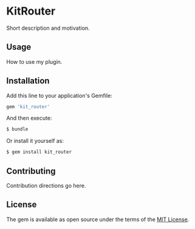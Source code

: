 # KitRouter
Short description and motivation.

## Usage
How to use my plugin.

## Installation
Add this line to your application's Gemfile:

```ruby
gem 'kit_router'
```

And then execute:
```bash
$ bundle
```

Or install it yourself as:
```bash
$ gem install kit_router
```

## Contributing
Contribution directions go here.

## License
The gem is available as open source under the terms of the [MIT License](https://opensource.org/licenses/MIT).
